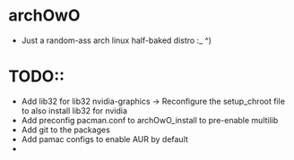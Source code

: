 # archOwO

- Just a random-ass arch linux half-baked distro :_ ^)

# TODO::
- Add lib32 for lib32 nvidia-graphics -> Reconfigure the setup_chroot file to also install lib32 for nvidia
- Add preconfig pacman.conf to archOwO_install to pre-enable multilib
- Add git to the packages
- Add pamac configs to enable AUR by default
- 
